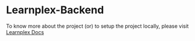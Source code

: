 # Learnplex-Backend

To know more about the project (or) to setup the project locally, please visit [Learnplex Docs](https://docs.coderplex.in/docs/about.html)
